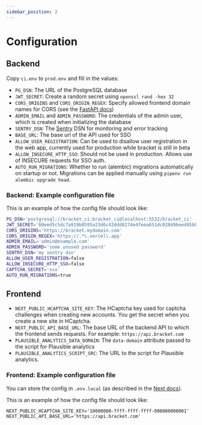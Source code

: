 ```yaml
---
sidebar_position: 2
---
```


# Configuration

## Backend

Copy `ci.env` to `prod.env` and fill in the values:

- `PG_DSN`: The URL of the PostgreSQL database
- `JWT_SECRET`: Create a random secret using `openssl rand -hex 32`
- `CORS_ORIGINS` and `CORS_ORIGIN_REGEX`: Specify allowed frontend domain names for CORS (see the
  [FastAPI docs](https://fastapi.tiangolo.com/tutorial/cors/))
- `ADMIN_EMAIL` and `ADMIN_PASSWORD`: The credentials of the admin user, which is created when
  initializing the database
- `SENTRY_DSN`: The [Sentry](https://sentry.io) DSN  for monitoring and error tracking
- `BASE_URL`: The base url of the API used for SSO
- `ALLOW_USER_REGISTRATION`: Can be used to disallow user registration in the web app, currently
  used for production while bracket is still in beta
- `ALLOW_INSECURE_HTTP_SSO`: Should not be used in production. Allows use of INSECURE requests for
  SSO auth.
- `AUTO_RUN_MIGRATIONS`: Whether to run (alembic) migrations automatically on startup or not.
  Migrations can be applied manually using `pipenv run alembic upgrade head`.

### Backend: Example configuration file

This is an example of how the config file should look like:

```bash
PG_DSN='postgresql://bracket_ci:bracket_ci@localhost:5532/bracket_ci'
JWT_SECRET='60eed5c5dc7a919b8595a23d6c42ddd8274e4feea651dc028d9bee495bbb9acd'
CORS_ORIGINS='https://bracket.mydomain.com'
CORS_ORIGIN_REGEX='https://.*\.vercel\.app'
ADMIN_EMAIL='admin@example.com'
ADMIN_PASSWORD='some unused password'
SENTRY_DSN='my sentry dsn'
ALLOW_USER_REGISTRATION=false
ALLOW_INSECURE_HTTP_SSO=false
CAPTCHA_SECRET='xxx'
AUTO_RUN_MIGRATIONS=true
```

## Frontend

- `NEXT_PUBLIC_HCAPTCHA_SITE_KEY`: The HCaptcha key used for captcha challenges when creating new
  accounts. You get the secret when you create a new site in HCaptcha.
- `NEXT_PUBLIC_API_BASE_URL`:  The base URL of the backend API to which the frontend sends requests.
  For example: `https://api.bracket.com`
- `PLAUSIBLE_ANALYTICS_DATA_DOMAIN`: The `data-domain` attribute passed to the script for Plausible
  analytics
- `PLAUSIBLE_ANALYTICS_SCRIPT_SRC`: The URL to the script for Plausible analytics.

### Frontend: Example configuration file

You can store the config in `.env.local` (as described in the [Next docs][next-config-url]).

This is an example of how the config file should look like:

```shell
NEXT_PUBLIC_HCAPTCHA_SITE_KEY='10000000-ffff-ffff-ffff-000000000001'
NEXT_PUBLIC_API_BASE_URL='https://api.bracket.com'
```

[next-config-url]: https://nextjs.org/docs/pages/building-your-application/configuring/environment-variables#loading-environment-variables
